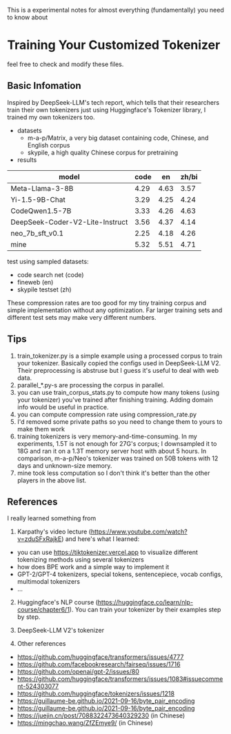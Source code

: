 This is a experimental notes for almost everything (fundamentally) you need to know about
# Training Your Customized Tokenizer
feel free to check and modify these files.

## Basic Infomation
Inspired by DeepSeek-LLM's tech report, which tells that their researchers train their own tokenizers just using Huggingface's Tokenizer library, I trained my own tokenizers too.

- datasets
  - m-a-p/Matrix, a very big dataset containing code, Chinese, and English corpus
  - skypile, a high quality Chinese corpus for pretraining
- results

| model | code | en | zh/bi |
|---|---|---|---|
| Meta-Llama-3-8B | 4.29 | 4.63 | 3.57 |
| Yi-1.5-9B-Chat | 3.29 | 4.25 | 4.24 |
| CodeQwen1.5-7B | 3.33 | 4.26 | 4.63 |
| DeepSeek-Coder-V2-Lite-Instruct | 3.56 | 4.37 | 4.14 |
| neo_7b_sft_v0.1 | 2.25 | 4.18 | 4.26 |
| mine | 5.32 | 5.51 | 4.71 |

test using sampled datasets:
- code search net (code)
- fineweb (en)
- skypile testset (zh)

These compression rates are too good for my tiny training corpus and simple implementation without any optimization. Far larger training sets and different test sets may make very different numbers.

## Tips

1. train_tokenizer.py is a simple example using a processed corpus to train your tokenizer. Basically copied the configs used in DeepSeek-LLM V2. Their preprocessing is abstruse but I guess it's useful to deal with web data.
2. parallel_*.py-s are processing the corpus in parallel. 
3. you can use train_corpus_stats.py to compute how many tokens (using your tokenizer) you've trained after finishing training. Adding domain info would be useful in practice.
4. you can compute compression rate using compression_rate.py
5. I'd removed some private paths so you need to change them to yours to make them work
6. training tokenizers is very memory-and-time-consuming. In my experiments, 1.5T is not enough for 27G's corpus; I downsampled it to 18G and ran it on a 1.3T memory server host with about 5 hours. In comparison, m-a-p/Neo's tokenizer was trained on 50B tokens with 12 days and unknown-size memory.
7. mine took less computation so I don't think it's better than the other players in the above list.


## References

I really learned something from 
1. Karpathy's video lecture (https://www.youtube.com/watch?v=zduSFxRajkE) and here's what I learned:
 - you can use https://tiktokenizer.vercel.app to visualize different tokenizing methods using several tokenizers
 - how does BPE work and a simple way to implement it
 - GPT-2/GPT-4 tokenizers, special tokens, sentencepiece, vocab configs, multimodal tokenizers
 - ...

2. Huggingface's NLP course (https://huggingface.co/learn/nlp-course/chapter6/1). You can train your tokenizer by their examples step by step.

3. DeepSeek-LLM V2's tokenizer
4. Other references
 - https://github.com/huggingface/transformers/issues/4777
 - https://github.com/facebookresearch/fairseq/issues/1716
 - https://github.com/openai/gpt-2/issues/80
 - https://github.com/huggingface/transformers/issues/1083#issuecomment-524303077
 - https://github.com/huggingface/tokenizers/issues/1218
 - https://guillaume-be.github.io/2021-09-16/byte_pair_encoding
 - https://guillaume-be.github.io/2021-09-16/byte_pair_encoding
 - https://juejin.cn/post/7088322473640329230 (in Chinese)
 - https://mingchao.wang/ZfZEmye9/ (in Chinese)
